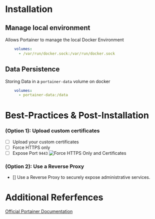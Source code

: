 # Installation

## Manage local environment

Allows Portainer to manage the local Docker Environment
```yaml
    volumes:
      - /var/run/docker.sock:/var/run/docker.sock
```

## Data Persistence

Storing Data in a `portainer-data` volume on docker
```yaml
    volumes:
      - portainer-data:/data
```
# Best-Practices & Post-Installation

### (Option 1): Upload custom certificates

- [ ] Upload your custom certificates
- [ ] Force HTTPS only
- [ ] Expose Port `9443`
![Force HTTPS Only and Certificates](https://imagedelivery.net/yG07CmQlapjZ95zez0HJMA/5cf8fa46-d548-4f0b-570e-0caf8ee6d700/medium)

### (Option 2): Use a Reverse Proxy

- [] Use a Reverse Proxy to securely expose administrative services.

# Additional Referfences

[Official Portainer Documentation](https://docs.portainer.io/)
